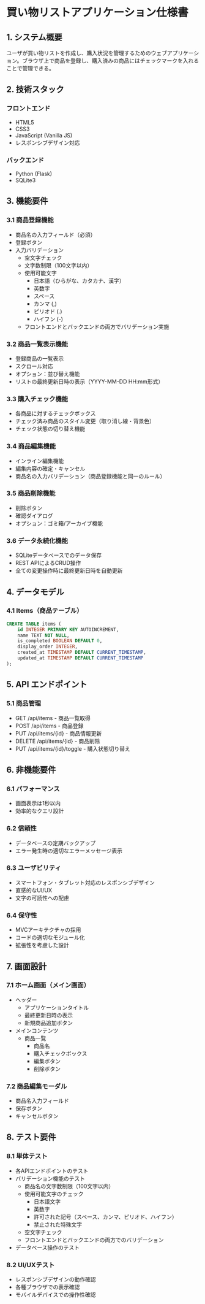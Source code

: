 # 買い物リストアプリケーション仕様書

## 1. システム概要
ユーザが買い物リストを作成し、購入状況を管理するためのウェブアプリケーション。ブラウザ上で商品を登録し、購入済みの商品にはチェックマークを入れることで管理できる。

## 2. 技術スタック
### フロントエンド
- HTML5
- CSS3
- JavaScript (Vanilla JS)
- レスポンシブデザイン対応

### バックエンド
- Python (Flask)
- SQLite3

## 3. 機能要件

### 3.1 商品登録機能
- 商品名の入力フィールド（必須）
- 登録ボタン
- 入力バリデーション
  - 空文字チェック
  - 文字数制限（100文字以内）
  - 使用可能文字
    - 日本語（ひらがな、カタカナ、漢字）
    - 英数字
    - スペース
    - カンマ (,)
    - ピリオド (.)
    - ハイフン (-)
  - フロントエンドとバックエンドの両方でバリデーション実施

### 3.2 商品一覧表示機能
- 登録商品の一覧表示
- スクロール対応
- オプション：並び替え機能
- リストの最終更新日時の表示（YYYY-MM-DD HH:mm形式）

### 3.3 購入チェック機能
- 各商品に対するチェックボックス
- チェック済み商品のスタイル変更（取り消し線・背景色）
- チェック状態の切り替え機能

### 3.4 商品編集機能
- インライン編集機能
- 編集内容の確定・キャンセル
- 商品名の入力バリデーション（商品登録機能と同一のルール）

### 3.5 商品削除機能
- 削除ボタン
- 確認ダイアログ
- オプション：ゴミ箱/アーカイブ機能

### 3.6 データ永続化機能
- SQLiteデータベースでのデータ保存
- REST APIによるCRUD操作
- 全ての変更操作時に最終更新日時を自動更新

## 4. データモデル

### 4.1 Items（商品テーブル）
```sql
CREATE TABLE items (
    id INTEGER PRIMARY KEY AUTOINCREMENT,
    name TEXT NOT NULL,
    is_completed BOOLEAN DEFAULT 0,
    display_order INTEGER,
    created_at TIMESTAMP DEFAULT CURRENT_TIMESTAMP,
    updated_at TIMESTAMP DEFAULT CURRENT_TIMESTAMP
);
```

## 5. API エンドポイント

### 5.1 商品管理
- GET /api/items - 商品一覧取得
- POST /api/items - 商品登録
- PUT /api/items/{id} - 商品情報更新
- DELETE /api/items/{id} - 商品削除
- PUT /api/items/{id}/toggle - 購入状態切り替え

## 6. 非機能要件

### 6.1 パフォーマンス
- 画面表示は1秒以内
- 効率的なクエリ設計

### 6.2 信頼性
- データベースの定期バックアップ
- エラー発生時の適切なエラーメッセージ表示

### 6.3 ユーザビリティ
- スマートフォン・タブレット対応のレスポンシブデザイン
- 直感的なUI/UX
- 文字の可読性への配慮

### 6.4 保守性
- MVCアーキテクチャの採用
- コードの適切なモジュール化
- 拡張性を考慮した設計

## 7. 画面設計

### 7.1 ホーム画面（メイン画面）
- ヘッダー
  - アプリケーションタイトル
  - 最終更新日時の表示
  - 新規商品追加ボタン
- メインコンテンツ
  - 商品一覧
    - 商品名
    - 購入チェックボックス
    - 編集ボタン
    - 削除ボタン

### 7.2 商品編集モーダル
- 商品名入力フィールド
- 保存ボタン
- キャンセルボタン

## 8. テスト要件

### 8.1 単体テスト
- 各APIエンドポイントのテスト
- バリデーション機能のテスト
  - 商品名の文字数制限（100文字以内）
  - 使用可能文字のチェック
    - 日本語文字
    - 英数字
    - 許可された記号（スペース、カンマ、ピリオド、ハイフン）
    - 禁止された特殊文字
  - 空文字チェック
  - フロントエンドとバックエンドの両方でのバリデーション
- データベース操作のテスト

### 8.2 UI/UXテスト
- レスポンシブデザインの動作確認
- 各種ブラウザでの表示確認
- モバイルデバイスでの操作性確認
